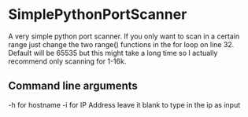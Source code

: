 # SimplePythonPortScanner
A very simple python port scanner. If you only want to scan in a certain range just change the two range() functions in the for loop on line 32. Default will be 65535 but this might take a long time so I actually recommend only scanning for 1-16k.

## Command line arguments
-h for hostname
-i for IP Address
leave it blank to type in the ip as input
